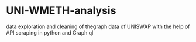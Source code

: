 # UNI-WMETH-analysis
data exploration and cleaning of thegraph data of UNISWAP with the help of API scraping in python and Graph ql
